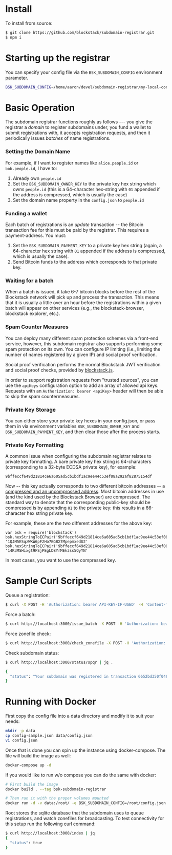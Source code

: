 # Install

To install from source:

```bash
$ git clone https://github.com/blockstack/subdomain-registrar.git
$ npm i
```

# Starting up the registrar

You can specify your config file via the `BSK_SUBDOMAIN_CONFIG` environment parameter. 

```bash
BSK_SUBDOMAIN_CONFIG=/home/aaron/devel/subdomain-registrar/my-local-config.js npm run start
```

# Basic Operation

The subdomain registrar functions roughly as follows --- you give the registrar a _domain_ to register subdomains under, you fund a wallet to submit registrations with, it accepts registration requests, and then it periodically issues _batches_ of name registrations. 

### Setting the Domain Name

For example, if I want to register names like `alice.people.id` or `bob.people.id`, I have to:

1. Already own `people.id`
2. Set the `BSK_SUBDOMAIN_OWNER_KEY` to the private key hex string which owns `people.id` (this is a 64-character hex-string with `01` appended if the address is compressed, which is usually the case)
3. Set the domain name property in the `config.json` to `people.id`

### Funding a wallet

Each batch of registrations is an _update_ transaction -- the Bitcoin transaction fee for this must be paid by the registrar. This requires a payment-address. You must:

1. Set the `BSK_SUBDOMAIN_PAYMENT_KEY` to a private key hex string (again, a 64-character hex string with `01` appended if the address is compressed, which is usually the case).
2. Send Bitcoin funds to the address which corresponds to that private key.

### Waiting for a batch

When a batch is issued, it take 6-7 bitcoin blocks before the rest of the Blockstack network will pick up and process the transaction. This means that it is usually a little over an hour before the registrations within a given batch will appear on other services (e.g., the blockstack-browser, blockstack explorer, etc.).

### Spam Counter Measures

You can deploy many different spam protection schemes via a front-end service, however, this subdomain registrar
also supports performing some spam protection on its own. You can configure IP limiting (i.e., limiting the number
of names registered by a given IP) and social proof verification.

Social proof verification performs the normal
Blockstack JWT verification and social proof checks, provided by
[blockstack.js](https://github.com/blockstack/blockstack.js).

In order to support registration requests from "trusted sources", you can use the `apiKeys` configuration option
to add an array of allowed api keys. Requests with an `Authorization: bearer <apiKey>` header will then be able to
skip the spam countermeasures.

### Private Key Storage

You can either store your private key hexes in your config.json, or pass them
in via environment variables `BSK_SUBDOMAIN_OWNER_KEY` and `BSK_SUBDOMAIN_PAYMENT_KEY`,
and then clear those after the process starts.


### Private Key Formatting

A common issue when configuring the subdomain registrar relates to private key formatting. A bare private key hex string is 64-characters (corresponding to a 32-byte ECDSA private key), for example:

```
9bffeccf649d21814ce6a605ad5cb1bdf1ac9ee44c53ef08a292af82875154df
```

Now -- this key actually corresponds to two different bitcoin addresses -- a [compressed and an uncomprossed address](https://bitcoin.org/en/glossary/compressed-public-key). Most bitcoin addresses in use (and the kind used by the Blockstack Browser) are compressed. The standard way to denote that the corresponding public-key should be compressed is by appending `01` to the private key: this results in a 66-character hex string private key.

For example, these are the two different addresses for the above key:
```
var bsk = require('blockstack')
bsk.hexStringToECPair('9bffeccf649d21814ce6a605ad5cb1bdf1ac9ee44c53ef08a292af82875154df01').getAddress()
'1QJM5ESqzWKW6pF2Ho7BGBX7MpepmxedU2'
bsk.hexStringToECPair('9bffeccf649d21814ce6a605ad5cb1bdf1ac9ee44c53ef08a292af82875154df').getAddress()
'14K3MSHixgt9FSjPEgLD8YrMEk3ss5QyYN'
```

In most cases, you want to use the compressed key.

# Sample Curl Scripts


Queue a registration:

```bash
$ curl -X POST -H 'Authorization: bearer API-KEY-IF-USED' -H 'Content-Type: application/json' --data '{"zonefile": "$ORIGIN spqr\n$TTL 3600\n_https._tcp URI 10 1 \"https://gaia.blockstack.org/hub/1HgW81v6MxGD76UwNbHXBi6Zre2fK8TwNi/profile.json\"\n", "name": "spqr", "owner_address": "1HgW81v6MxGD76UwNbHXBi6Zre2fK8TwNi"}' http://localhost:3000/register/
```

Force a batch:

```bash
$ curl http://localhost:3000/issue_batch -X POST -H 'Authorization: bearer PASSWORDHERE'
```

Force zonefile check:

```bash
$ curl http://localhost:3000/check_zonefile -X POST -H 'Authorization: bearer PASSWORDHERE'
```

Check subdomain status:

```bash
$ curl http://localhost:3000/status/spqr | jq .

{
  "status": "Your subdomain was registered in transaction 6652bd350f048cd190ff04a5f0cdebbc166b13f3fd0e1126eacec8c600c25c6f -- it should propagate on the network once it has 6 confirmations."
}

```

# Running with Docker

First copy the config file into a data directory and modify it to suit your needs:

```bash
mkdir -p data
cp config-sample.json data/config.json
vi config.json
```

Once that is done you can spin up the instance using docker-compose. The file will build the image as well:

```bash
docker-compose up -d 
```

If you would like to run w/o compose you can do the same with docker:

```bash
# First build the image
docker build . --tag bsk-subdomain-registrar

# Then run it with the proper volumes mounted
docker run -d -v data:/root/ -e BSK_SUBDOMAIN_CONFIG=/root/config.json -p 3000:3000 bsk-subdomain-registrar
```

Root stores the sqlite database that the subdomain uses to queue registrations, and watch zonefiles for broadcasting. To test connectivity for this setup run the following curl command:

```bash
$ curl http://localhost:3000/index | jq
{
  "status": true
}
```
